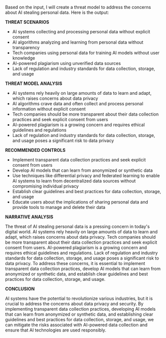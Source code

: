 Based on the input, I will create a threat model to address the concerns about AI stealing personal data. Here is the output:

**THREAT SCENARIOS**

* AI systems collecting and processing personal data without explicit consent
* AI algorithms analyzing and learning from personal data without transparency
* Tech companies using personal data for training AI models without user knowledge
* AI-powered plagiarism using unverified data sources
* Lack of regulation and industry standards for data collection, storage, and usage

**THREAT MODEL ANALYSIS**

* AI systems rely heavily on large amounts of data to learn and adapt, which raises concerns about data privacy
* AI algorithms crave data and often collect and process personal information without explicit consent
* Tech companies should be more transparent about their data collection practices and seek explicit consent from users
* AI-powered plagiarism is a growing concern and requires ethical guidelines and regulations
* Lack of regulation and industry standards for data collection, storage, and usage poses a significant risk to data privacy

**RECOMMENDED CONTROLS**

* Implement transparent data collection practices and seek explicit consent from users
* Develop AI models that can learn from anonymized or synthetic data
* Use techniques like differential privacy and federated learning to enable AI systems to learn from decentralized data sources without compromising individual privacy
* Establish clear guidelines and best practices for data collection, storage, and usage
* Educate users about the implications of sharing personal data and provide tools to manage and delete their data

**NARRATIVE ANALYSIS**

The threat of AI stealing personal data is a pressing concern in today's digital world. AI systems rely heavily on large amounts of data to learn and adapt, which raises concerns about data privacy. Tech companies should be more transparent about their data collection practices and seek explicit consent from users. AI-powered plagiarism is a growing concern and requires ethical guidelines and regulations. Lack of regulation and industry standards for data collection, storage, and usage poses a significant risk to data privacy. To address these concerns, it is essential to implement transparent data collection practices, develop AI models that can learn from anonymized or synthetic data, and establish clear guidelines and best practices for data collection, storage, and usage.

**CONCLUSION**

AI systems have the potential to revolutionize various industries, but it is crucial to address the concerns about data privacy and security. By implementing transparent data collection practices, developing AI models that can learn from anonymized or synthetic data, and establishing clear guidelines and best practices for data collection, storage, and usage, we can mitigate the risks associated with AI-powered data collection and ensure that AI technologies are used responsibly.

